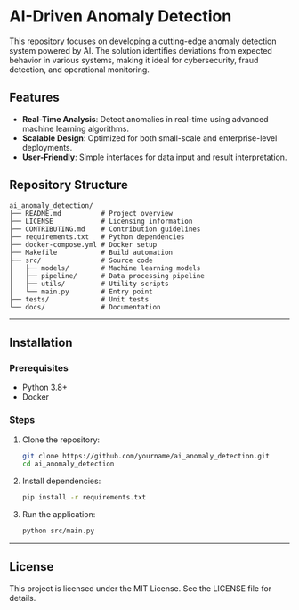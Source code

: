 # AI-Driven Anomaly Detection

This repository focuses on developing a cutting-edge anomaly detection system powered by AI. The solution identifies deviations from expected behavior in various systems, making it ideal for cybersecurity, fraud detection, and operational monitoring.

## Features
- **Real-Time Analysis**: Detect anomalies in real-time using advanced machine learning algorithms.
- **Scalable Design**: Optimized for both small-scale and enterprise-level deployments.
- **User-Friendly**: Simple interfaces for data input and result interpretation.

## Repository Structure
```
ai_anomaly_detection/
├── README.md          # Project overview
├── LICENSE            # Licensing information
├── CONTRIBUTING.md    # Contribution guidelines
├── requirements.txt   # Python dependencies
├── docker-compose.yml # Docker setup
├── Makefile           # Build automation
├── src/               # Source code
│   ├── models/        # Machine learning models
│   ├── pipeline/      # Data processing pipeline
│   ├── utils/         # Utility scripts
│   └── main.py        # Entry point
├── tests/             # Unit tests
└── docs/              # Documentation
```

---

## Installation

### Prerequisites
- Python 3.8+
- Docker

### Steps
1. Clone the repository:
   ```bash
   git clone https://github.com/yourname/ai_anomaly_detection.git
   cd ai_anomaly_detection
   ```
2. Install dependencies:
   ```bash
   pip install -r requirements.txt
   ```
3. Run the application:
   ```bash
   python src/main.py
   ```

---

## License

This project is licensed under the MIT License. See the LICENSE file for details.